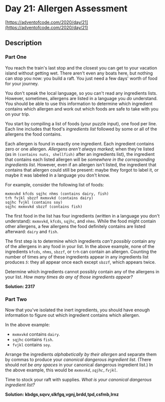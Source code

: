# Day 21: Allergen Assessment

[https://adventofcode.com/2020/day/21](https://adventofcode.com/2020/day/21)

## Description

### Part One

You reach the train's last stop and the closest you can get to your vacation island without getting wet. There aren't even any boats here, but nothing can stop you now: you build a raft. You just need a few days' worth of food for your journey.

You don't speak the local language, so you can't read any ingredients lists. However, sometimes, allergens are listed in a language you _do_ understand. You should be able to use this information to determine which ingredient contains which allergen and <span title="I actually considered doing this once. I do not recommend it.">work out which foods are safe</span> to take with you on your trip.

You start by compiling a list of foods (your puzzle input), one food per line. Each line includes that food's _ingredients list_ followed by some or all of the allergens the food contains.

Each allergen is found in exactly one ingredient. Each ingredient contains zero or one allergen. _Allergens aren't always marked_; when they're listed (as in `(contains nuts, shellfish)` after an ingredients list), the ingredient that contains each listed allergen will be _somewhere in the corresponding ingredients list_. However, even if an allergen isn't listed, the ingredient that contains that allergen could still be present: maybe they forgot to label it, or maybe it was labeled in a language you don't know.

For example, consider the following list of foods:

    mxmxvkd kfcds sqjhc nhms (contains dairy, fish)
    trh fvjkl sbzzf mxmxvkd (contains dairy)
    sqjhc fvjkl (contains soy)
    sqjhc mxmxvkd sbzzf (contains fish)
    

The first food in the list has four ingredients (written in a language you don't understand): `mxmxvkd`, `kfcds`, `sqjhc`, and `nhms`. While the food might contain other allergens, a few allergens the food definitely contains are listed afterward: `dairy` and `fish`.

The first step is to determine which ingredients _can't possibly_ contain any of the allergens in any food in your list. In the above example, none of the ingredients `kfcds`, `nhms`, `sbzzf`, or `trh` can contain an allergen. Counting the number of times any of these ingredients appear in any ingredients list produces _`5`_: they all appear once each except `sbzzf`, which appears twice.

Determine which ingredients cannot possibly contain any of the allergens in your list. _How many times do any of those ingredients appear?_

__Solution: 2317__

### Part Two

Now that you've isolated the inert ingredients, you should have enough information to figure out which ingredient contains which allergen.

In the above example:

*   `mxmxvkd` contains `dairy`.
*   `sqjhc` contains `fish`.
*   `fvjkl` contains `soy`.

Arrange the ingredients _alphabetically by their allergen_ and separate them by commas to produce your _canonical dangerous ingredient list_. (There should _not be any spaces_ in your canonical dangerous ingredient list.) In the above example, this would be _`mxmxvkd,sqjhc,fvjkl`_.

Time to stock your raft with supplies. _What is your canonical dangerous ingredient list?_

__Solution: kbdgs,sqvv,slkfgq,vgnj,brdd,tpd,csfmb,lrnz__